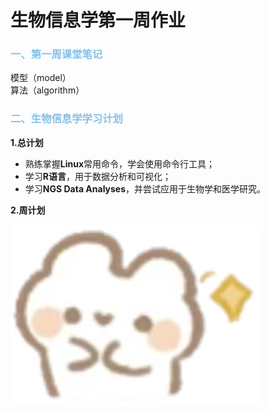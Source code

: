 # 生物信息学第一周作业
### <span style="color: #85C1E9;">一、第一周课堂笔记</span>
模型（model）  
算法（algorithm）
###  <span style="color: #85C1E9;">二、生物信息学学习计划</span>
**1.总计划**
  * 熟练掌握**Linux**常用命令，学会使用命令行工具；
  * 学习**R语言**，用于数据分析和可视化；
  * 学习**NGS Data Analyses**，并尝试应用于生物学和医学研究。

**2.周计划**  
   
![可爱兔子](https://github.com/Joyee001/2025bioinfo/raw/main/images/兔子笑.jpg)

